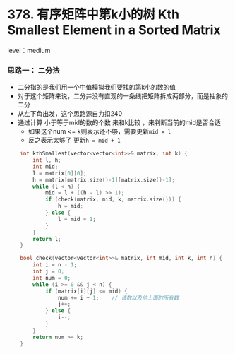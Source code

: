 # 378. 有序矩阵中第k小的树 Kth Smallest Element in a Sorted Matrix

level：medium

### 思路一： 二分法

- 二分指的是我们用一个中值模拟我们要找的第k小的数的值
- 对于这个矩阵来说，二分并没有直观的一条线把矩阵拆成两部分，而是抽象的二分
- 从左下角出发，这个思路源自力扣240
- 通过计算 小于等于mid的数的个数 来和k比较 ，来判断当前的mid是否合适
  - 如果这个num <= k则表示还不够，需要更新`mid = l`
  - 反之表示太够了  更新`h = mid + 1`

```cpp
    int kthSmallest(vector<vector<int>>& matrix, int k) {
        int l, h;
        int mid;
        l = matrix[0][0];
        h = matrix[matrix.size()-1][matrix.size()-1];
        while (l < h) {
            mid = l + ((h - l) >> 1);
            if (check(matrix, mid, k, matrix.size())) {
                h = mid;
            } else {
                l = mid + 1;
            }
        }
        return l;
    }   

    bool check(vector<vector<int>>& matrix, int mid, int k, int n) {
        int i = n - 1;
        int j = 0;
        int num = 0;
        while (i >= 0 && j < n) {
            if (matrix[i][j] <= mid) {
                num += i + 1;    // 该数以及他上面的所有数
                j++;
            } else {
                i--;
            }
        }
        return num >= k;
    }
```

 